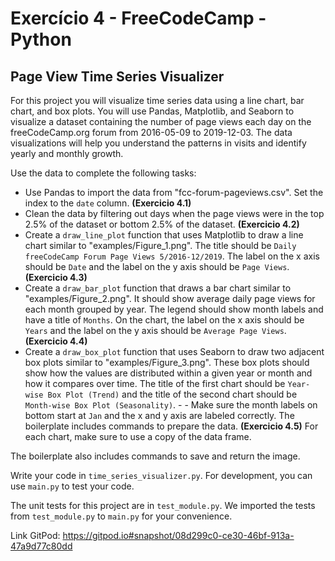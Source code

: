 # Exercício 4 - FreeCodeCamp - Python
## Page View Time Series Visualizer

For this project you will visualize time series data using a line chart, bar chart, and box plots. You will use Pandas, Matplotlib, and Seaborn to visualize a dataset containing the number of page views each day on the freeCodeCamp.org forum from 2016-05-09 to 2019-12-03. The data visualizations will help you understand the patterns in visits and identify yearly and monthly growth.

Use the data to complete the following tasks:

- Use Pandas to import the data from "fcc-forum-pageviews.csv". Set the index to the ```date``` column. **(Exercicio 4.1)**
- Clean the data by filtering out days when the page views were in the top 2.5% of the dataset or bottom 2.5% of the dataset. **(Exercicio 4.2)**
- Create a ```draw_line_plot``` function that uses Matplotlib to draw a line chart similar to "examples/Figure_1.png". The title should be ```Daily freeCodeCamp Forum Page Views 5/2016-12/2019```. The label on the x axis should be ```Date``` and the label on the y axis should be ```Page Views```. **(Exercicio 4.3)**
- Create a ```draw_bar_plot``` function that draws a bar chart similar to "examples/Figure_2.png". It should show average daily page views for each month grouped by year. The legend should show month labels and have a title of ```Months```. On the chart, the label on the x axis should be ```Years``` and the label on the y axis should be ```Average Page Views```. **(Exercicio 4.4)**
- Create a ```draw_box_plot``` function that uses Seaborn to draw two adjacent box plots similar to "examples/Figure_3.png". These box plots should show how the values are distributed within a given year or month and how it compares over time. The title of the first chart should be ```Year-wise Box Plot (Trend)``` and the title of the second chart should be ```Month-wise Box Plot (Seasonality)```. - - Make sure the month labels on bottom start at ```Jan``` and the x and y axis are labeled correctly. The boilerplate includes commands to prepare the data. **(Exercicio 4.5)**
For each chart, make sure to use a copy of the data frame.

The boilerplate also includes commands to save and return the image.

Write your code in ```time_series_visualizer.py```. For development, you can use ```main.py``` to test your code.

The unit tests for this project are in ```test_module.py```. We imported the tests from ```test_module.py``` to ```main.py``` for your convenience.

Link GitPod: https://gitpod.io#snapshot/08d299c0-ce30-46bf-913a-47a9d77c80dd